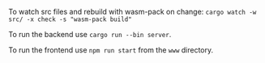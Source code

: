 To watch src files and rebuild with wasm-pack on change:
`cargo watch -w src/ -x check -s "wasm-pack build"`

To run the backend use `cargo run --bin server`.

To run the frontend use `npm run start` from the `www` directory.